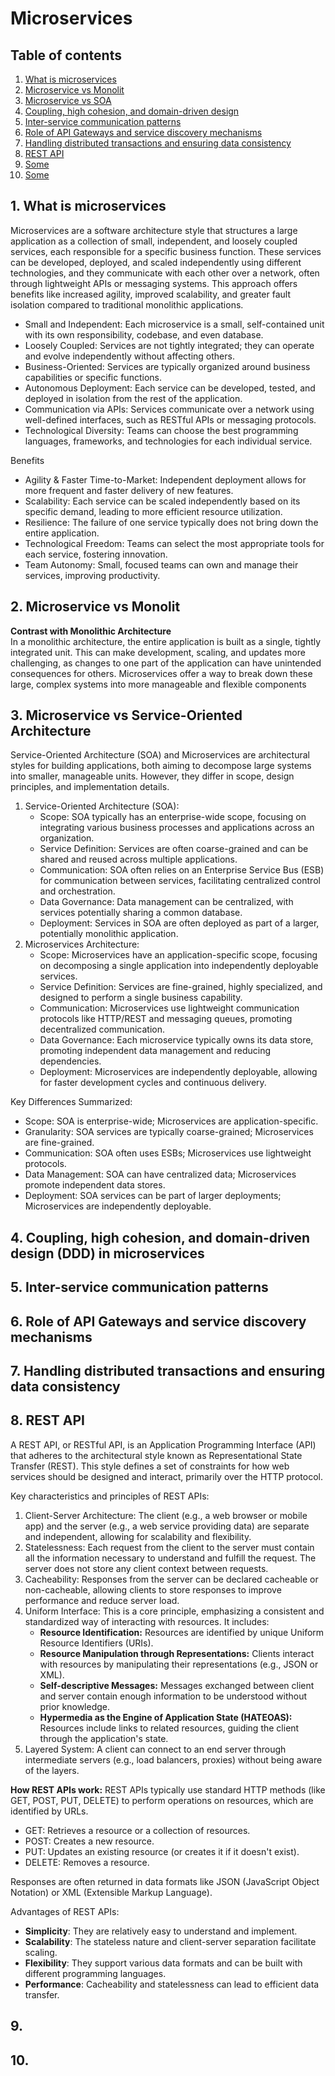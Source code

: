 # Microservices

## Table of contents
1. [What is microservices](#question1)
2. [Microservice vs Monolit](#question2)
3. [Microservice vs SOA](#question3)
4. [Coupling, high cohesion, and domain-driven design](#question4)
5. [Inter-service communication patterns](#question5)
6. [Role of API Gateways and service discovery mechanisms](#question6)
7. [Handling distributed transactions and ensuring data consistency](#question7)
8. [REST API](#question8)
9. [Some](#question9)
10. [Some](#question10)

## 1. What is microservices <a name="question1"></a>

Microservices are a software architecture style that structures a large application as a collection of small, independent, and loosely coupled services, each responsible for a specific business function. These services can be developed, deployed, and scaled independently using different technologies, and they communicate with each other over a network, often through lightweight APIs or messaging systems. This approach offers benefits like increased agility, improved scalability, and greater fault isolation compared to traditional monolithic applications. 

- Small and Independent:
    Each microservice is a small, self-contained unit with its own responsibility, codebase, and even database. 
- Loosely Coupled:
    Services are not tightly integrated; they can operate and evolve independently without affecting others. 
- Business-Oriented:
    Services are typically organized around business capabilities or specific functions. 
- Autonomous Deployment:
    Each service can be developed, tested, and deployed in isolation from the rest of the application. 
- Communication via APIs:
    Services communicate over a network using well-defined interfaces, such as RESTful APIs or messaging protocols. 
- Technological Diversity:
    Teams can choose the best programming languages, frameworks, and technologies for each individual service. 

Benefits
- Agility & Faster Time-to-Market:
    Independent deployment allows for more frequent and faster delivery of new features. 
- Scalability:
    Each service can be scaled independently based on its specific demand, leading to more efficient resource utilization. 
- Resilience:
    The failure of one service typically does not bring down the entire application. 
- Technological Freedom:
    Teams can select the most appropriate tools for each service, fostering innovation. 
- Team Autonomy:
    Small, focused teams can own and manage their services, improving productivity. 

## 2. Microservice vs Monolit <a name="question2"></a>

**Contrast with Monolithic Architecture**  
In a monolithic architecture, the entire application is built as a single, tightly integrated unit. This can make development, scaling, and updates more challenging, as changes to one part of the application can have unintended consequences for others. Microservices offer a way to break down these large, complex systems into more manageable and flexible components

## 3. Microservice vs Service-Oriented Architecture <a name="question3"></a>

Service-Oriented Architecture (SOA) and Microservices are architectural styles for building applications, both aiming to decompose large systems into smaller, manageable units. However, they differ in scope, design principles, and implementation details.

1. Service-Oriented Architecture (SOA):
    - Scope:
        SOA typically has an enterprise-wide scope, focusing on integrating various business processes and applications across an organization.
    - Service Definition:
        Services are often coarse-grained and can be shared and reused across multiple applications.
    - Communication:
        SOA often relies on an Enterprise Service Bus (ESB) for communication between services, facilitating centralized control and orchestration.
    - Data Governance:
        Data management can be centralized, with services potentially sharing a common database.
    - Deployment:
        Services in SOA are often deployed as part of a larger, potentially monolithic application. 
2. Microservices Architecture:
    - Scope:
        Microservices have an application-specific scope, focusing on decomposing a single application into independently deployable services.
    - Service Definition:
        Services are fine-grained, highly specialized, and designed to perform a single business capability.
    - Communication:
        Microservices use lightweight communication protocols like HTTP/REST and messaging queues, promoting decentralized communication.
    - Data Governance:
        Each microservice typically owns its data store, promoting independent data management and reducing dependencies.
    - Deployment:
        Microservices are independently deployable, allowing for faster development cycles and continuous delivery.


Key Differences Summarized:
- Scope: SOA is enterprise-wide; Microservices are application-specific.
- Granularity: SOA services are typically coarse-grained; Microservices are fine-grained.
- Communication: SOA often uses ESBs; Microservices use lightweight protocols.
- Data Management: SOA can have centralized data; Microservices promote independent data stores.
- Deployment: SOA services can be part of larger deployments; Microservices are independently deployable.

## 4. Coupling, high cohesion, and domain-driven design (DDD) in microservices <a name="question4"></a>

## 5. Inter-service communication patterns <a name="question5"></a>

## 6. Role of API Gateways and service discovery mechanisms <a name="question6"></a>

## 7. Handling distributed transactions and ensuring data consistency <a name="question7"></a>

## 8. REST API <a name="question8"></a>

A REST API, or RESTful API, is an Application Programming Interface (API) that adheres to the architectural style known as Representational State Transfer (REST). This style defines a set of constraints for how web services should be designed and interact, primarily over the HTTP protocol. 

Key characteristics and principles of REST APIs:
1. Client-Server Architecture:
    The client (e.g., a web browser or mobile app) and the server (e.g., a web service providing data) are separate and independent, allowing for scalability and flexibility.
2. Statelessness:
    Each request from the client to the server must contain all the information necessary to understand and fulfill the request. The server does not store any client context between requests. 
3. Cacheability:
    Responses from the server can be declared cacheable or non-cacheable, allowing clients to store responses to improve performance and reduce server load.
4. Uniform Interface:
    This is a core principle, emphasizing a consistent and standardized way of interacting with resources. It includes:
    - **Resource Identification:** Resources are identified by unique Uniform Resource Identifiers (URIs).
    - **Resource Manipulation through Representations:** Clients interact with resources by manipulating their representations (e.g., JSON or XML).
    - **Self-descriptive Messages:** Messages exchanged between client and server contain enough information to be understood without prior knowledge.
    - **Hypermedia as the Engine of Application State (HATEOAS):** Resources include links to related resources, guiding the client through the application's state.
5. Layered System:
    A client can connect to an end server through intermediate servers (e.g., load balancers, proxies) without being aware of the layers.

**How REST APIs work:**
REST APIs typically use standard HTTP methods (like GET, POST, PUT, DELETE) to perform operations on resources, which are identified by URLs.
- GET: Retrieves a resource or a collection of resources.
- POST: Creates a new resource.
- PUT: Updates an existing resource (or creates it if it doesn't exist).
- DELETE: Removes a resource. 
  
Responses are often returned in data formats like JSON (JavaScript Object Notation) or XML (Extensible Markup Language).
  
Advantages of REST APIs:
- **Simplicity**: They are relatively easy to understand and implement.
- **Scalability**: The stateless nature and client-server separation facilitate scaling.
- **Flexibility**: They support various data formats and can be built with different programming languages.
- **Performance**: Cacheability and statelessness can lead to efficient data transfer.


## 9.  <a name="question9"></a>

## 10.  <a name="question10"></a>